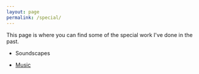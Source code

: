 ```yaml
---
layout: page
permalink: /special/
---
```


This page is where you can find some of the special work I've done in the past. 

- Soundscapes

- [Music](https://www.ekr.blog/music)
